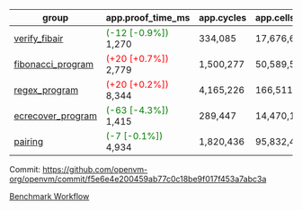 | group | app.proof_time_ms | app.cycles | app.cells_used | leaf.proof_time_ms | leaf.cycles | leaf.cells_used |
| -- | -- | -- | -- | -- | -- | -- |
| [verify_fibair](https://github.com/openvm-org/openvm/blob/benchmark-results/benchmarks-pr/1549/verify_fibair-f5e6e4e200459ab77c0c18be9f017f453a7abc3a.md) |<span style='color: green'>(-12 [-0.9%])</span> 1,270 |  334,085 |  17,676,614 |- | - | - |
| [fibonacci_program](https://github.com/openvm-org/openvm/blob/benchmark-results/benchmarks-pr/1549/fibonacci-f5e6e4e200459ab77c0c18be9f017f453a7abc3a.md) |<span style='color: red'>(+20 [+0.7%])</span> 2,779 |  1,500,277 |  50,589,503 |- | - | - |
| [regex_program](https://github.com/openvm-org/openvm/blob/benchmark-results/benchmarks-pr/1549/regex-f5e6e4e200459ab77c0c18be9f017f453a7abc3a.md) |<span style='color: red'>(+20 [+0.2%])</span> 8,344 |  4,165,226 |  166,511,152 |- | - | - |
| [ecrecover_program](https://github.com/openvm-org/openvm/blob/benchmark-results/benchmarks-pr/1549/ecrecover-f5e6e4e200459ab77c0c18be9f017f453a7abc3a.md) |<span style='color: green'>(-63 [-4.3%])</span> 1,415 |  289,447 |  14,470,186 |- | - | - |
| [pairing](https://github.com/openvm-org/openvm/blob/benchmark-results/benchmarks-pr/1549/pairing-f5e6e4e200459ab77c0c18be9f017f453a7abc3a.md) |<span style='color: green'>(-7 [-0.1%])</span> 4,934 |  1,820,436 |  95,832,407 |- | - | - |


Commit: https://github.com/openvm-org/openvm/commit/f5e6e4e200459ab77c0c18be9f017f453a7abc3a

[Benchmark Workflow](https://github.com/openvm-org/openvm/actions/runs/14225336628)
